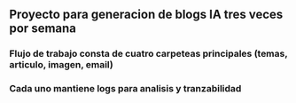 ## Proyecto para generacion de blogs IA tres veces por semana
### Flujo de trabajo consta de cuatro carpeteas principales (temas, articulo, imagen, email) 
### Cada uno mantiene logs para analisis y tranzabilidad